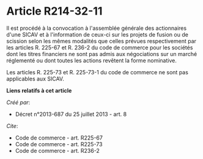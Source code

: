 # Article R214-32-11

Il est procédé à la convocation à l'assemblée générale des actionnaires d'une SICAV et à l'information de ceux-ci sur les
projets de fusion ou de scission selon les mêmes modalités que celles prévues respectivement par les articles R. 225-67 et R.
236-2 du code de commerce pour les sociétés dont les titres financiers ne sont pas admis aux négociations sur un marché
réglementé ou dont toutes les actions revêtent la forme nominative.

Les articles R. 225-73 et R. 225-73-1 du code de commerce ne sont pas applicables aux SICAV.

**Liens relatifs à cet article**

_Créé par_:

  - Décret n°2013-687 du 25 juillet 2013 - art. 8

_Cite_:

  - Code de commerce - art. R225-67
  - Code de commerce - art. R225-73
  - Code de commerce - art. R236-2

